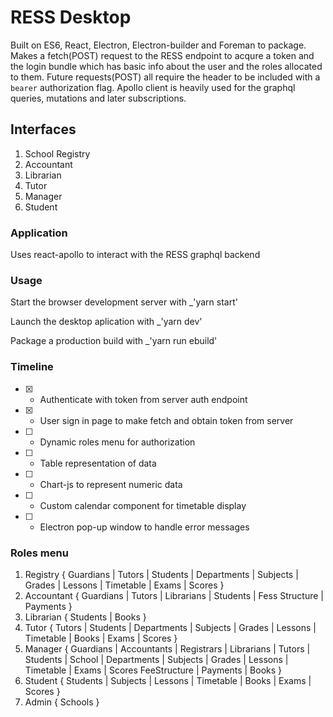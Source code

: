 # RESS Desktop

Built on ES6, React, Electron, Electron-builder and Foreman to package.
Makes a fetch(POST) request to the RESS endpoint to acqure a token and
the login bundle which has basic info about the user and the roles allocated to them. Future requests(POST) all require the header to be
included with a `bearer` authorization flag. Apollo client is heavily used for the graphql queries, mutations and later subscriptions.

## Interfaces

1. School Registry
2. Accountant
3. Librarian
4. Tutor
5. Manager
6. Student

### Application

Uses react-apollo to interact with the RESS graphql backend

### Usage

Start the browser development server with
\_'yarn start'

Launch the desktop aplication with
\_'yarn dev'

Package a production build with
\_'yarn run ebuild'

### Timeline

-   [x] -   Authenticate with token from server auth endpoint
-   [x] -   User sign in page to make fetch and obtain token from server
-   [ ] -   Dynamic roles menu for authorization
-   [ ] -   Table representation of data
-   [ ] -   Chart-js to represent numeric data
-   [ ] -   Custom calendar component for timetable display
-   [ ] -   Electron pop-up window to handle error messages

### Roles menu

1. Registry {
   Guardians | Tutors | Students | Departments | Subjects | Grades | Lessons | Timetable | Exams | Scores
   }
2. Accountant {
   Guardians | Tutors | Librarians | Students | Fess Structure | Payments
   }
3. Librarian {
   Students | Books
   }
4. Tutor {
   Tutors | Students | Departments | Subjects | Grades | Lessons | Timetable | Books | Exams | Scores
   }
5. Manager { Guardians | Accountants | Registrars | Librarians | Tutors | Students | School |
   Departments | Subjects | Grades | Lessons | Timetable | Exams | Scores
   FeeStructure | Payments | Books }
6. Student { Students | Subjects | Lessons | Timetable | Books | Exams | Scores }
7. Admin { Schools }
